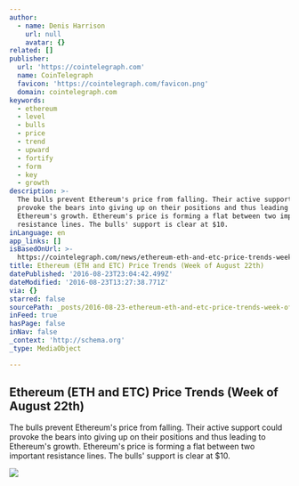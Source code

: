 ```yaml
---
author:
  - name: Denis Harrison
    url: null
    avatar: {}
related: []
publisher:
  url: 'https://cointelegraph.com'
  name: CoinTelegraph
  favicon: 'https://cointelegraph.com/favicon.png'
  domain: cointelegraph.com
keywords:
  - ethereum
  - level
  - bulls
  - price
  - trend
  - upward
  - fortify
  - form
  - key
  - growth
description: >-
  The bulls prevent Ethereum's price from falling. Their active support could
  provoke the bears into giving up on their positions and thus leading to
  Ethereum's growth. Ethereum's price is forming a flat between two important
  resistance lines. The bulls' support is clear at $10.
inLanguage: en
app_links: []
isBasedOnUrl: >-
  https://cointelegraph.com/news/ethereum-eth-and-etc-price-trends-week-of-august-22th
title: Ethereum (ETH and ETC) Price Trends (Week of August 22th)
datePublished: '2016-08-23T23:04:42.499Z'
dateModified: '2016-08-23T13:27:38.771Z'
via: {}
starred: false
sourcePath: _posts/2016-08-23-ethereum-eth-and-etc-price-trends-week-of-august-22th.md
inFeed: true
hasPage: false
inNav: false
_context: 'http://schema.org'
_type: MediaObject

---
```

<article style=""><h1>Ethereum (ETH and ETC) Price Trends (Week of August 22th)</h1><p>The bulls prevent Ethereum's price from falling. Their active support could provoke the bears into giving up on their positions and thus leading to Ethereum's growth. Ethereum's price is forming a flat between two important resistance lines. The bulls' support is clear at $10.</p><img src="https://lh3.googleusercontent.com/EBoMMnIWhK2l51suOSIUHTnyircIjjiejjfUtmjGesfgGaPiaU6_w9t0IXac3wwTkzkcqvibLwDdfnOMxeAa9Z2VfCwTfpHz3ARBfrLFHYSbcYQ2eJL4Tjt_cB5jMjhE-D5PBiI1" /></article>